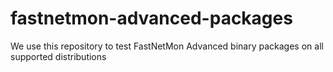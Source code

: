 # fastnetmon-advanced-packages
We use this repository to test FastNetMon Advanced binary packages on all supported distributions

